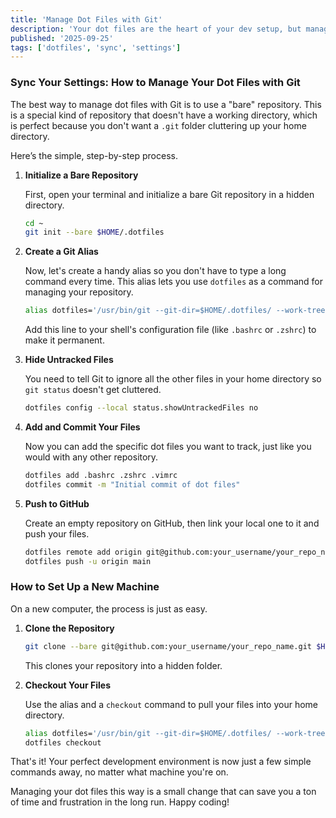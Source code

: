 ```yaml
---
title: 'Manage Dot Files with Git'
description: 'Your dot files are the heart of your dev setup, but managing them across machines can be a pain. A bare Git repository is the cleanest solution for backing up, syncing, and version-controlling your configurations.'
published: '2025-09-25'
tags: ['dotfiles', 'sync', 'settings']
---
```


### Sync Your Settings: How to Manage Your Dot Files with Git

The best way to manage dot files with Git is to use a "bare" repository. This is a special kind of repository that doesn't have a working directory, which is perfect because you don't want a `.git` folder cluttering up your home directory.

Here’s the simple, step-by-step process.

1. **Initialize a Bare Repository**

   First, open your terminal and initialize a bare Git repository in a hidden directory.

   ```bash
   cd ~
   git init --bare $HOME/.dotfiles
   ```

2. **Create a Git Alias**

   Now, let's create a handy alias so you don't have to type a long command every time. This alias lets you use `dotfiles` as a command for managing your repository.

   ```bash
   alias dotfiles='/usr/bin/git --git-dir=$HOME/.dotfiles/ --work-tree=$HOME'
   ```

   Add this line to your shell's configuration file (like `.bashrc` or `.zshrc`) to make it permanent.

3. **Hide Untracked Files**

   You need to tell Git to ignore all the other files in your home directory so `git status` doesn't get cluttered.

   ```bash
   dotfiles config --local status.showUntrackedFiles no
   ```

4. **Add and Commit Your Files**

   Now you can add the specific dot files you want to track, just like you would with any other repository.

   ```bash
   dotfiles add .bashrc .zshrc .vimrc
   dotfiles commit -m "Initial commit of dot files"
   ```

5. **Push to GitHub**

   Create an empty repository on GitHub, then link your local one to it and push your files.

   ```bash
   dotfiles remote add origin git@github.com:your_username/your_repo_name.git
   dotfiles push -u origin main
   ```

### How to Set Up a New Machine

On a new computer, the process is just as easy.

1. **Clone the Repository**

   ```bash
   git clone --bare git@github.com:your_username/your_repo_name.git $HOME/.dotfiles
   ```

   This clones your repository into a hidden folder.

2. **Checkout Your Files**

   Use the alias and a `checkout` command to pull your files into your home directory.

   ```bash
   alias dotfiles='/usr/bin/git --git-dir=$HOME/.dotfiles/ --work-tree=$HOME'
   dotfiles checkout
   ```

That's it! Your perfect development environment is now just a few simple commands away, no matter what machine you're on.

Managing your dot files this way is a small change that can save you a ton of time and frustration in the long run. Happy coding!
